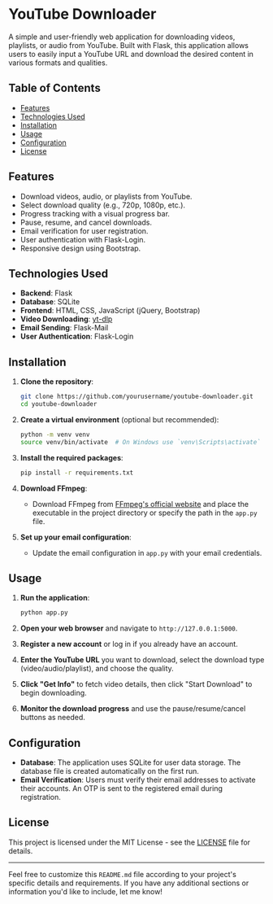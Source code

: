 # YouTube Downloader

A simple and user-friendly web application for downloading videos, playlists, or audio from YouTube. Built with Flask, this application allows users to easily input a YouTube URL and download the desired content in various formats and qualities.

## Table of Contents

- [Features](#features)
- [Technologies Used](#technologies-used)
- [Installation](#installation)
- [Usage](#usage)
- [Configuration](#configuration)
- [License](#license)

## Features

- Download videos, audio, or playlists from YouTube.
- Select download quality (e.g., 720p, 1080p, etc.).
- Progress tracking with a visual progress bar.
- Pause, resume, and cancel downloads.
- Email verification for user registration.
- User authentication with Flask-Login.
- Responsive design using Bootstrap.

## Technologies Used

- **Backend**: Flask
- **Database**: SQLite
- **Frontend**: HTML, CSS, JavaScript (jQuery, Bootstrap)
- **Video Downloading**: [yt-dlp](https://github.com/yt-dlp/yt-dlp)
- **Email Sending**: Flask-Mail
- **User Authentication**: Flask-Login

## Installation

1. **Clone the repository**:
   ```bash
   git clone https://github.com/yourusername/youtube-downloader.git
   cd youtube-downloader
   ```

2. **Create a virtual environment** (optional but recommended):
   ```bash
   python -m venv venv
   source venv/bin/activate  # On Windows use `venv\Scripts\activate`
   ```

3. **Install the required packages**:
   ```bash
   pip install -r requirements.txt
   ```

4. **Download FFmpeg**:
   - Download FFmpeg from [FFmpeg's official website](https://ffmpeg.org/download.html) and place the executable in the project directory or specify the path in the `app.py` file.

5. **Set up your email configuration**:
   - Update the email configuration in `app.py` with your email credentials.

## Usage

1. **Run the application**:
   ```bash
   python app.py
   ```

2. **Open your web browser** and navigate to `http://127.0.0.1:5000`.

3. **Register a new account** or log in if you already have an account.

4. **Enter the YouTube URL** you want to download, select the download type (video/audio/playlist), and choose the quality.

5. **Click "Get Info"** to fetch video details, then click "Start Download" to begin downloading.

6. **Monitor the download progress** and use the pause/resume/cancel buttons as needed.

## Configuration

- **Database**: The application uses SQLite for user data storage. The database file is created automatically on the first run.
- **Email Verification**: Users must verify their email addresses to activate their accounts. An OTP is sent to the registered email during registration.

## License

This project is licensed under the MIT License - see the [LICENSE](LICENSE) file for details.

---

Feel free to customize this `README.md` file according to your project's specific details and requirements. If you have any additional sections or information you'd like to include, let me know!
